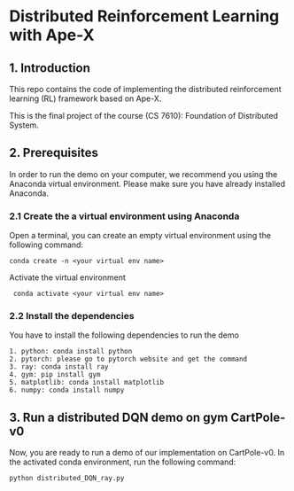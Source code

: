 # Distributed Reinforcement Learning with Ape-X
## 1. Introduction
This repo contains the code of implementing the distributed reinforcement learning (RL) framework based on Ape-X.

This is the final project of the course (CS 7610): Foundation of Distributed System.

## 2. Prerequisites
In order to run the demo on your computer, we recommend you using the Anaconda virtual environment. Please make sure 
you have already installed Anaconda.

### 2.1 Create the a virtual environment using Anaconda
Open a terminal, you can create an empty virtual environment using the following command:

`` conda create -n <your virtual env name> ``

Activate the virtual environment

`` conda activate <your virtual env name>``

### 2.2 Install the dependencies
You have to install the following dependencies to run the demo

```
1. python: conda install python
2. pytorch: please go to pytorch website and get the command
3. ray: conda install ray
4. gym: pip install gym
5. matplotlib: conda install matplotlib
6. numpy: conda install numpy
```

## 3. Run a distributed DQN demo on gym CartPole-v0 
Now, you are ready to run a demo of our implementation on CartPole-v0. In the activated conda environment, run the
following command:

``python distributed_DQN_ray.py``
